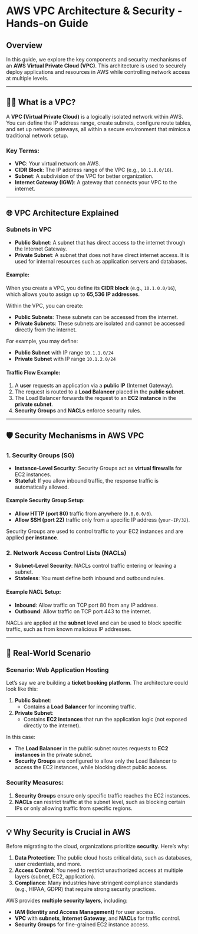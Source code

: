 # AWS VPC Architecture & Security - Hands-on Guide

## Overview

In this guide, we explore the key components and security mechanisms of an **AWS Virtual Private Cloud (VPC)**. This architecture is used to securely deploy applications and resources in AWS while controlling network access at multiple levels. 

---

## 🧑‍💻 What is a VPC?

A **VPC (Virtual Private Cloud)** is a logically isolated network within AWS. You can define the IP address range, create subnets, configure route tables, and set up network gateways, all within a secure environment that mimics a traditional network setup.

### Key Terms:
- **VPC**: Your virtual network on AWS.
- **CIDR Block**: The IP address range of the VPC (e.g., `10.1.0.0/16`).
- **Subnet**: A subdivision of the VPC for better organization.
- **Internet Gateway (IGW)**: A gateway that connects your VPC to the internet.

---

## 🌐 VPC Architecture Explained

### Subnets in VPC
- **Public Subnet**: A subnet that has direct access to the internet through the Internet Gateway.
- **Private Subnet**: A subnet that does not have direct internet access. It is used for internal resources such as application servers and databases.

#### Example:
When you create a VPC, you define its **CIDR block** (e.g., `10.1.0.0/16`), which allows you to assign up to **65,536 IP addresses**. 

Within the VPC, you can create:
- **Public Subnets**: These subnets can be accessed from the internet.
- **Private Subnets**: These subnets are isolated and cannot be accessed directly from the internet.

For example, you may define:
- **Public Subnet** with IP range `10.1.1.0/24`
- **Private Subnet** with IP range `10.1.2.0/24`

#### Traffic Flow Example:
1. A **user** requests an application via a **public IP** (Internet Gateway).
2. The request is routed to a **Load Balancer** placed in the **public subnet**.
3. The Load Balancer forwards the request to an **EC2 instance** in the **private subnet**.
4. **Security Groups** and **NACLs** enforce security rules.

---

## 🛡️ Security Mechanisms in AWS VPC

### 1. **Security Groups (SG)**

- **Instance-Level Security**: Security Groups act as **virtual firewalls** for EC2 instances.
- **Stateful**: If you allow inbound traffic, the response traffic is automatically allowed.

#### Example Security Group Setup:
- **Allow HTTP (port 80)** traffic from anywhere (`0.0.0.0/0`).
- **Allow SSH (port 22)** traffic only from a specific IP address (`your-IP/32`).
  
Security Groups are used to control traffic to your EC2 instances and are applied **per instance**.

### 2. **Network Access Control Lists (NACLs)**

- **Subnet-Level Security**: NACLs control traffic entering or leaving a subnet.
- **Stateless**: You must define both inbound and outbound rules. 

#### Example NACL Setup:
- **Inbound**: Allow traffic on TCP port 80 from any IP address.
- **Outbound**: Allow traffic on TCP port 443 to the internet.

NACLs are applied at the **subnet** level and can be used to block specific traffic, such as from known malicious IP addresses.

---

## 🔄 Real-World Scenario

### Scenario: Web Application Hosting

Let’s say we are building a **ticket booking platform**. The architecture could look like this:
1. **Public Subnet**:
   - Contains a **Load Balancer** for incoming traffic.
2. **Private Subnet**:
   - Contains **EC2 instances** that run the application logic (not exposed directly to the internet).

In this case:
- The **Load Balancer** in the public subnet routes requests to **EC2 instances** in the private subnet.
- **Security Groups** are configured to allow only the Load Balancer to access the EC2 instances, while blocking direct public access.

### Security Measures:
1. **Security Groups** ensure only specific traffic reaches the EC2 instances.
2. **NACLs** can restrict traffic at the subnet level, such as blocking certain IPs or only allowing traffic from specific regions.

---

## 💡 Why Security is Crucial in AWS

Before migrating to the cloud, organizations prioritize **security**. Here’s why:
1. **Data Protection**: The public cloud hosts critical data, such as databases, user credentials, and more.
2. **Access Control**: You need to restrict unauthorized access at multiple layers (subnet, EC2, application).
3. **Compliance**: Many industries have stringent compliance standards (e.g., HIPAA, GDPR) that require strong security practices.

AWS provides **multiple security layers**, including:
- **IAM (Identity and Access Management)** for user access.
- **VPC** with **subnets**, **Internet Gateway**, and **NACLs** for traffic control.
- **Security Groups** for fine-grained EC2 instance access.
